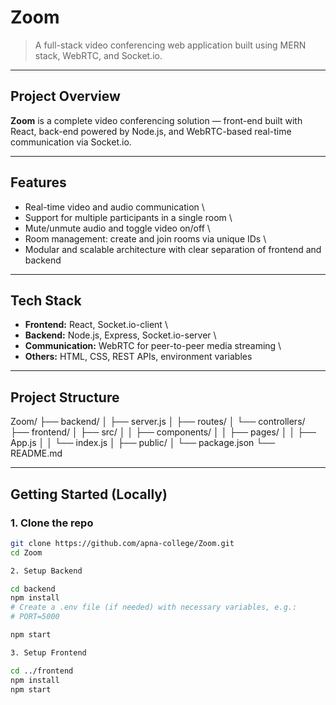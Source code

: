 # Zoom

> A full-stack video conferencing web application built using MERN stack, WebRTC, and Socket.io.

---

## Project Overview

**Zoom** is a complete video conferencing solution — front-end built with React, back-end powered by Node.js, and WebRTC-based real-time communication via Socket.io.

---

## Features

- Real-time video and audio communication \
- Support for multiple participants in a single room \
- Mute/unmute audio and toggle video on/off \
- Room management: create and join rooms via unique IDs \
- Modular and scalable architecture with clear separation of frontend and backend

---

## Tech Stack

- **Frontend:** React, Socket.io-client \
- **Backend:** Node.js, Express, Socket.io-server \
- **Communication:** WebRTC for peer-to-peer media streaming \
- **Others:** HTML, CSS, REST APIs, environment variables

---

## Project Structure

Zoom/
├── backend/
│ ├── server.js
│ ├── routes/
│ └── controllers/
├── frontend/
│ ├── src/
│ │ ├── components/
│ │ ├── pages/
│ │ ├── App.js
│ │ └── index.js
│ ├── public/
│ └── package.json
└── README.md

---

## Getting Started (Locally)

### 1. Clone the repo

```bash
git clone https://github.com/apna-college/Zoom.git
cd Zoom

2. Setup Backend

cd backend
npm install
# Create a .env file (if needed) with necessary variables, e.g.:
# PORT=5000

npm start

3. Setup Frontend

cd ../frontend
npm install
npm start
```
